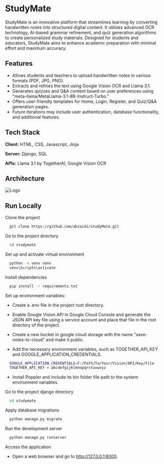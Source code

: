 
# StudyMate

StudyMate is an innovative platform that streamlines learning by converting handwritten notes into structured digital content. It utilizes advanced OCR
technology, AI-based grammar refinement, and quiz generation algorithms to create personalized study materials. Designed for students and educators,
StudyMate aims to enhance academic preparation with minimal effort and
maximum accuracy.




## Features
- Allows students and teachers to upload handwritten notes in various formats (PDF, JPG, PNG).
- Extracts and refines the text using Google Vision OCR and Llama 3.1.
- Generates quizzes and Q&A content based on user preferences using "meta-llama/MetaLlama-3.1-8B-Instruct-Turbo."
- Offers user-friendly templates for Home, Login, Register, and Quiz/Q&A generation pages.
- Future iterations may include user authentication, database functionality, and additional features.



## Tech Stack

**Client:** HTML, CSS, Javascript, Jinja

**Server:** Django, SQL

**APIs:** Llama 3.1 by TogetherAI, Google Vision OCR

## Architecture

![Logo](https://i.imgur.com/366E7jo.png)

## Run Locally

Clone the project

```bash
  git clone https://github.com/abzaidi/studyMate.git
```

Go to the project directory

```bash
  cd studymate
```

Set up and activate virtual environment

```bash
  python -m venv venv
  venv\Scripts\activate
```

Install dependencies

```bash
  pip install -r requirements.txt
```

Set up environment variables:

- Create a .env file in the project root directory.

- Enable Google Vision API in Google Cloud Console and generate the JSON API key file using a service account and place that file in the root directory of the project.

- Create a new bucket in google cloud storage with the name "save-notes-to-cloud" and make it public.

- Add the necessary environment variables, such as TOGETHER_API_KEY and GOOGLE_APPLICATION_CREDENTIALS.

```bash
  GOOGLE_APPLICATION_CREDENTIALS=F:/Path/To/Your/Vision/API/Key/File
  TOGETHER_API_KEY = abcdefgijklmnopqrstuvwxyz
```

- Install Poppler and include its bin folder file path to the system environment variables.

Go to the project django directory

```bash
  cd studymate
```
Apply database migrations

```bash
  python manage.py migrate
```

Run the development server

```bash
  python manage.py runserver
```

Access the application

- Open a web browser and go to http://127.0.0.1:8000.

